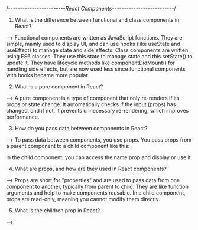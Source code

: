 /*------------------------React Components--------------------------*/


1. What is the difference between functional and class components in React?

--> Functional components are written as JavaScript functions. They are simple, mainly used to display UI, and can use hooks (like useState and useEffect) to manage state and side effects.
Class components are written using ES6 classes. They use this.state to manage state and this.setState() to update it. They have lifecycle methods like componentDidMount() for handling side effects, but are now used less since functional components with hooks became more popular.


2. What is a pure component in React?

--> A pure component is a type of component that only re-renders if its props or state change. It automatically checks if the input (props) has changed, and if not, it prevents unnecessary re-rendering, which improves performance.


3. How do you pass data between components in React?

--> To pass data between components, you use props. You pass props from a parent component to a child component like this:

<ChildComponent name="John" />
In the child component, you can access the name prop and display or use it.


4. What are props, and how are they used in React components?

--> Props are short for "properties" and are used to pass data from one component to another, typically from parent to child. They are like function arguments and help to make components reusable. In a child component, props are read-only, meaning you cannot modify them directly.


5. What is the children prop in React?

-->

